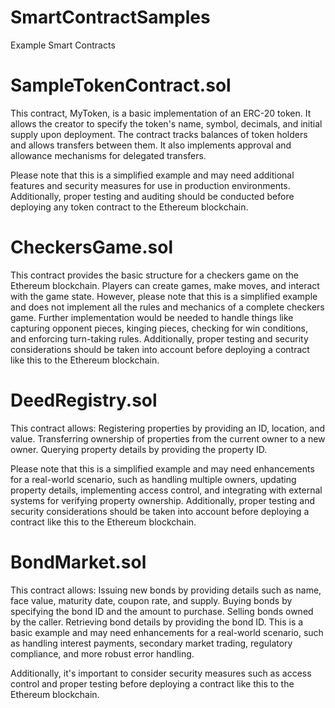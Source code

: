 # SmartContractSamples
Example Smart Contracts

# SampleTokenContract.sol
This contract, MyToken, is a basic implementation of an ERC-20 token. It allows the creator to specify the token's name, symbol, decimals, and initial supply upon deployment. The contract tracks balances of token holders and allows transfers between them. It also implements approval and allowance mechanisms for delegated transfers.

Please note that this is a simplified example and may need additional features and security measures for use in production environments. Additionally, proper testing and auditing should be conducted before deploying any token contract to the Ethereum blockchain.

# CheckersGame.sol
This contract provides the basic structure for a checkers game on the Ethereum blockchain. Players can create games, make moves, and interact with the game state. However, please note that this is a simplified example and does not implement all the rules and mechanics of a complete checkers game. Further implementation would be needed to handle things like capturing opponent pieces, kinging pieces, checking for win conditions, and enforcing turn-taking rules. 
Additionally, proper testing and security considerations should be taken into account before deploying a contract like this to the Ethereum blockchain.

# DeedRegistry.sol
This contract allows:
Registering properties by providing an ID, location, and value.
Transferring ownership of properties from the current owner to a new owner.
Querying property details by providing the property ID.

Please note that this is a simplified example and may need enhancements for a real-world scenario, such as handling multiple owners, updating property details, implementing access control, and integrating with external systems for verifying property ownership. Additionally, proper testing and security considerations should be taken into account before deploying a contract like this to the Ethereum blockchain.

# BondMarket.sol
This contract allows:
Issuing new bonds by providing details such as name, face value, maturity date, coupon rate, and supply.
Buying bonds by specifying the bond ID and the amount to purchase.
Selling bonds owned by the caller.
Retrieving bond details by providing the bond ID.
This is a basic example and may need enhancements for a real-world scenario, such as handling interest payments, secondary market trading, regulatory compliance, and more robust error handling. 

Additionally, it's important to consider security measures such as access control and proper testing before deploying a contract like this to the Ethereum blockchain.
